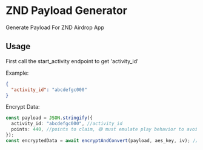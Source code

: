 # ZND Payload Generator

Generate Payload For ZND Airdrop App

## Usage

First call the start_activity endpoint to get 'activity_id'

Example:

```json
{
  "activity_id": "abcdefgc000"
}
```

Encrypt Data:

```ts
const payload = JSON.stringify({
  activity_id: "abcdefgc000", //activity_id
  points: 440, //points to claim, 😅 must emulate play behavior to avoid detction
});
const encryptedData = await encryptAndConvert(payload, aes_key, iv); //return the encypted payload
```
